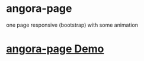 # angora-page
 one page responsive (bootstrap) with some animation 
 <h1>
 <a href="http://angora-page.epizy.com/" target="_blank" >angora-page Demo</a>
 </h1>
